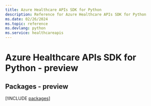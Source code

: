 ```yaml
---
title: Azure Healthcare APIs SDK for Python
description: Reference for Azure Healthcare APIs SDK for Python
ms.date: 02/26/2024
ms.topic: reference
ms.devlang: python
ms.service: healthcareapis
---
```

# Azure Healthcare APIs SDK for Python - preview
## Packages - preview
[!INCLUDE [packages](healthcare-apis-index.md)]